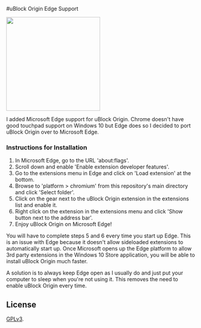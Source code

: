 #uBlock Origin Edge Support

<img src="https://github.com/devanshdesai/uBlock/blob/master/" width="250px">


I added Microsoft Edge support for uBlock Origin. Chrome doesn't have good touchpad support on Windows 10 but Edge does so I decided to port uBlock Origin over to Microsoft Edge.

### Instructions for Installation

1. In Microsoft Edge, go to the URL 'about:flags'.
2. Scroll down and enable 'Enable extension developer features'.
3. Go to the extensions menu in Edge and click on 'Load extension' at the bottom.
4. Browse to 'platform > chromium' from this repository's main directory and click 'Select folder'.
5. Click on the gear next to the uBlock Origin extension in the extensions list and enable it.
6. Right click on the extension in the extensions menu and click 'Show button next to the address bar'.
7. Enjoy uBlock Origin on Microsoft Edge!

You will have to complete steps 5 and 6 every time you start up Edge. This is an issue with Edge because it doesn't allow sideloaded extensions to automatically start up. Once Microsoft opens up the Edge platform to allow 3rd party extensions in the Windows 10 Store application, you will be able to install uBlock Origin much faster.

A solution is to always keep Edge open as I usually do and just put your computer to sleep when you're not using it. This removes the need to enable uBlock Origin every time.


## License

[GPLv3](https://github.com/gorhill/uBlock/blob/master/LICENSE.txt).
